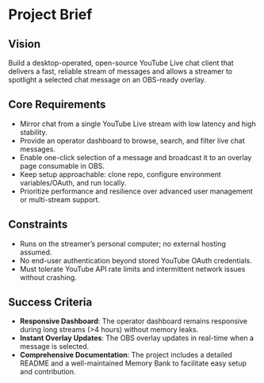 # Project Brief

## Vision
Build a desktop-operated, open-source YouTube Live chat client that delivers a fast, reliable stream of messages and allows a streamer to spotlight a selected chat message on an OBS-ready overlay.

## Core Requirements
- Mirror chat from a single YouTube Live stream with low latency and high stability.
- Provide an operator dashboard to browse, search, and filter live chat messages.
- Enable one-click selection of a message and broadcast it to an overlay page consumable in OBS.
- Keep setup approachable: clone repo, configure environment variables/OAuth, and run locally.
- Prioritize performance and resilience over advanced user management or multi-stream support.

## Constraints
- Runs on the streamer’s personal computer; no external hosting assumed.
- No end-user authentication beyond stored YouTube OAuth credentials.
- Must tolerate YouTube API rate limits and intermittent network issues without crashing.

## Success Criteria
- **Responsive Dashboard**: The operator dashboard remains responsive during long streams (>4 hours) without memory leaks.
- **Instant Overlay Updates**: The OBS overlay updates in real-time when a message is selected.
- **Comprehensive Documentation**: The project includes a detailed README and a well-maintained Memory Bank to facilitate easy setup and contribution.

